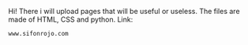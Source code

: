 Hi! There i will upload pages that will be useful or useless.
The files are made of HTML, CSS and python.
Link:
```
www.sifonrojo.com
```
